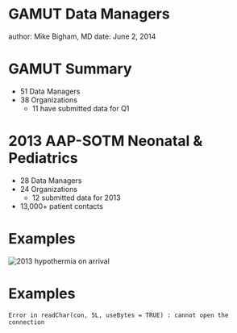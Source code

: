 GAMUT Data Managers
========================================================
author: Mike Bigham, MD
date: June 2, 2014

GAMUT Summary
========================================================

- 51 Data Managers
- 38 Organizations
    - 11 have submitted data for Q1



2013 AAP-SOTM Neonatal & Pediatrics
========================================================

- 28 Data Managers
- 24 Organizations
    - 12 submitted data for 2013
- 13,000+ patient contacts



Examples
========================================================

![2013 hypothermia on arrival](Data_Managers_Call_-_2014_06_02-figure/example-hypothermia.png)





Examples
=========================================================




```
Error in readChar(con, 5L, useBytes = TRUE) : cannot open the connection
```
